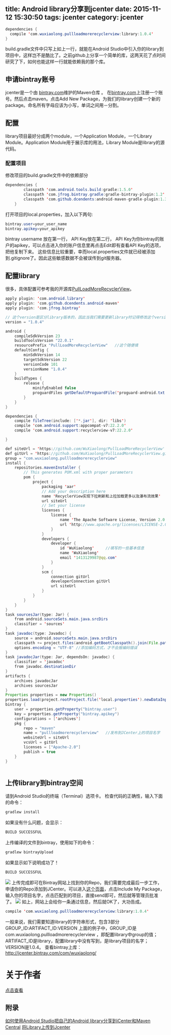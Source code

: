 title: Android library分享到jcenter
date: 2015-11-12 15:30:50
tags: jcenter
category: jcenter
---
```java
dependencies {
  compile 'com.wuxiaolong.pullloadmorerecyclerview:library:1.0.4'
}
```
build.gradle文件中只写上如上一行，就能在Android Studio中引入你的library到项目中，这样岂不是酷比了。之前github上分享一个简单的库，这两天花了点时间研究了下，如何也能这样一行就能依赖我的那个库。
<!--more-->
## 申请bintray账号
jcenter是一个由 [bintray.com](https://bintray.com/)维护的Maven仓库 。
在[bintray.com](https://bintray.com/)上注册一个账号。然后点击maven。点击Add New Package，为我们的library创建一个新的package。命名所有字母应该为小写，单词之间用－分割。

## 配置
library项目最好分成两个module，一个Application Module，一个Library Module。Application Module用于展示库的用法，Library Module是library的源代码。

### 配置项目
修改项目的build.gradle文件中的依赖部分
```java
dependencies {
        classpath 'com.android.tools.build:gradle:1.5.0'
        classpath 'com.jfrog.bintray.gradle:gradle-bintray-plugin:1.2'
        classpath 'com.github.dcendents:android-maven-gradle-plugin:1.3'
    }
```

打开项目的local.properties，加入以下两句:
```java
bintray.user=your_user_name
bintray.apikey=your_apikey
```
bintray username 放在第一行， API Key放在第二行， API Key为你bintray的账户的apikey，可以点击进入你的账户信息里再点击Edit即有查看API Key的选项，把他复制下来。
这些信息比较重要，幸而local.properties文件就已经被添加到.gitignore了。因此这些敏感数据不会被误传到git服务器。

## 配置library
很多，具体配置可参考我的开源库[PullLoadMoreRecyclerView](https://github.com/WuXiaolong/PullLoadMoreRecyclerView/blob/master/library/build.gradle)。
```java
apply plugin: 'com.android.library'
apply plugin: 'com.github.dcendents.android-maven'
apply plugin: 'com.jfrog.bintray'

// 这个version是区分library版本的，因此当我们需要更新library时记得修改这个version, 这个version影响后面的引用
version = "1.0.4"

android {
    compileSdkVersion 23
    buildToolsVersion "22.0.1"
    resourcePrefix "PullLoadMoreRecyclerView"	//这个随便填
    defaultConfig {
        minSdkVersion 14
        targetSdkVersion 22
        versionCode 101
        versionName "1.0.4"
    }
    buildTypes {
        release {
            minifyEnabled false
            proguardFiles getDefaultProguardFile('proguard-android.txt'), 'proguard-rules.pro'
        }
    }
}

dependencies {
    compile fileTree(include: ['*.jar'], dir: 'libs')
    compile 'com.android.support:appcompat-v7:22.2.0'
    compile 'com.android.support:recyclerview-v7:22.2.0'

}

def siteUrl = 'https://github.com/WuXiaolong/PullLoadMoreRecyclerView'      // 项目的主页
def gitUrl = 'https://github.com/WuXiaolong/PullLoadMoreRecyclerView.git'   // Git仓库的url
group = "com.wuxiaolong.pullloadmorerecyclerview"                                        // Maven Group ID for the artifact，一般填你唯一的包名
install {
    repositories.mavenInstaller {
        // This generates POM.xml with proper parameters
        pom {
            project {
                packaging 'aar'
                // Add your description here
                name 'RecyclerView实现下拉刷新和上拉加载更多以及瀑布流效果' 	//项目描述
                url siteUrl
                // Set your license
                licenses {
                    license {
                        name 'The Apache Software License, Version 2.0'
                        url 'http://www.apache.org/licenses/LICENSE-2.0.txt'
                    }
                }
                developers {
                    developer {
                        id 'WuXiaolong'		//填写的一些基本信息
                        name 'WuXiaolong'
                        email '1413129987@qq.com'
                    }
                }
                scm {
                    connection gitUrl
                    developerConnection gitUrl
                    url siteUrl
                }
            }
        }
    }
}
task sourcesJar(type: Jar) {
    from android.sourceSets.main.java.srcDirs
    classifier = 'sources'
}
task javadoc(type: Javadoc) {
    source = android.sourceSets.main.java.srcDirs
    classpath += project.files(android.getBootClasspath().join(File.pathSeparator))
    options.encoding = "UTF-8" //添加编码方式，才不会报编码错误
}
task javadocJar(type: Jar, dependsOn: javadoc) {
    classifier = 'javadoc'
    from javadoc.destinationDir
}
artifacts {
    archives javadocJar
    archives sourcesJar
}
Properties properties = new Properties()
properties.load(project.rootProject.file('local.properties').newDataInputStream())
bintray {
    user = properties.getProperty("bintray.user")
    key = properties.getProperty("bintray.apikey")
    configurations = ['archives']
    pkg {
        repo = "maven"
        name = "pullloadmorerecyclerview"	//发布到JCenter上的项目名字
        websiteUrl = siteUrl
        vcsUrl = gitUrl
        licenses = ["Apache-2.0"]
        publish = true
    }
}



```
## 上传library到bintray空间
请到Android Studio的终端（Terminal）选项卡。
检查代码的正确性，输入下面的命令：

```js
gradlew install
```
如果没有什么问题，会显示：
```js
BUILD SUCCESSFUL
```
上传编译的文件到bintray，使用如下的命令：
```js
gradlew bintrayUpload
```

如果显示如下说明成功了！
```js
BUILD SUCCESSFUL
```
![](http://7q5c2h.com1.z0.glb.clouddn.com/includeMyPackage.png)
上传完成即可在Bintray网站上找到你的Repo，我们需要完成最后一步工作，申请你的Repo添加到JCenter。可以进入[这个页面](https://bintray.com/bintray/jcenter)，点击Include My Package，输入你的项目名字，点击匹配到的项目，直接send即可，然后就等管理员批准了。
![](http://7q5c2h.com1.z0.glb.clouddn.com/jcenterApproved.png)
如上，网站上会给你一条通过信息，然后就OK了，大功告成。

```java
compile 'com.wuxiaolong.pullloadmorerecyclerview:library:1.0.4'
```
一般来说，我们需要知道library的字符串形式，包含3部分
GROUP_ID:ARTIFACT_ID:VERSION
上面的例子中，GROUP_ID是com.wuxiaolong.pullloadmorerecyclerview ，即配置library中group的值；ARTIFACT_ID是library，配置library中没有写到，是library项目的名字；VERSION是1.0.4。
查看bintray上库：
http://jcenter.bintray.com/com/wuxiaolong/


# 关于作者
[点击查看](http://wuxiaolong.me/about/)

## 附录
[如何使用Android Studio把自己的Android library分享到jCenter和Maven Central](http://www.jcodecraeer.com/a/anzhuokaifa/androidkaifa/2015/0623/3097.html)
[将Library上传到Jcenter](http://www.jianshu.com/p/0ba8960f80a9)
